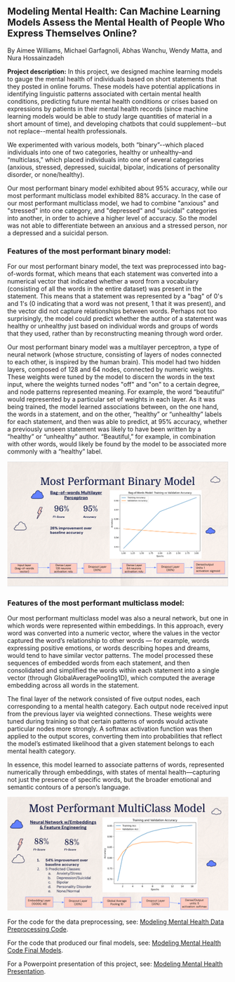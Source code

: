 ## Modeling Mental Health: Can Machine Learning Models Assess the Mental Health of People Who Express Themselves Online? 

By Aimee Williams, Michael Garfagnoli, Abhas Wanchu, Wendy Matta, and Nura Hossainzadeh

**Project description:** In this project, we designed machine learning models to gauge the mental health of individuals based on short statements that they posted in online forums. These models have potential applications in identifying linguistic patterns associated with certain mental health conditions, predicting future mental health conditions or crises based on expressions by patients in their mental health records (since machine learning models would be able to study large quantities of material in a short amount of time), and developing chatbots that could supplement--but not replace--mental health professionals. 

We experimented with various models, both “binary”--which placed individuals into one of two categories, healthy or unhealthy–and “multiclass,” which placed individuals into one of several categories (anxious, stressed, depressed, suicidal, bipolar, indications of personality disorder, or none/healthy). 

Our most performant binary model exhibited about 95% accuracy, while our most performant multiclass model exhibited 88% accuracy. In the case of our most performant multiclass model, we had to combine "anxious" and "stressed" into one category, and "depressed" and "suicidal" categories into another, in order to achieve a higher level of accuracy. So the model was not able to differentiate between an anxious and a stressed person, nor a depressed and a suicidal person. 

### Features of the most performant binary model:
For our most performant binary model, the text was preprocessed into bag-of-words format, which means that each statement was converted into a numerical vector that indicated whether a word from a vocabulary (consisting of all the words in the entire dataset) was present in the statement. This means that a statement was represented by a "bag" of 0's and 1's (0 indicating that a word was not present, 1 that it was present), and the vector did not capture relationships between words. Perhaps not too surprisingly, the model could predict whether the author of a statement was healthy or unhealthy just based on individual words and groups of words that they used, rather than by reconstructing meaning through word order.

Our most performant binary model was a multilayer perceptron, a type of neural network (whose structure, consisting of layers of nodes connected to each other, is inspired by the human brain). This model had two hidden layers, composed of 128 and 64 nodes, connected by numeric weights. These weights were tuned by the model to discern the words in the text input, where the weights turned nodes "off" and "on" to a certain degree, and node patterns represented meaning. For example, the word “beautiful” would represented by a particular set of weights in each layer. As it was being trained, the model learned associations between, on the one hand, the words in a statement, and on the other, “healthy” or “unhealthy” labels for each statement, and then was able to predict, at 95% accuracy, whether a previously unseen statement was likely to have been written by a “healthy” or “unhealthy” author. “Beautiful,” for example, in combination with other words, would likely be found by the model to be associated more commonly with a “healthy” label. 

<img src="images/binary_model.png?raw=true"/>

### Features of the most performant multiclass model:
Our most performant multiclass model was also a neural network, but one in which words were represented within embeddings. In this approach, every word was converted into a numeric vector, where the values in the vector captured the word’s relationship to other words — for example, words expressing positive emotions, or words describing hopes and dreams, would tend to have similar vector patterns. The model processed these sequences of embedded words from each statement, and then consolidated and simplified the words within each statement into a single vector (through GlobalAveragePooling1D), which computed the average embedding across all words in the statement. 

The final layer of the network consisted of five output nodes, each corresponding to a mental health category. Each output node received input from the previous layer via weighted connections. These weights were tuned during training so that certain patterns of words would activate particular nodes more strongly. A softmax activation function was then applied to the output scores, converting them into probabilities that reflect the model’s estimated likelihood that a given statement belongs to each mental health category.

In essence, this model learned to associate patterns of words, represented numerically through embeddings, with states of mental health—capturing not just the presence of specific words, but the broader emotional and semantic contours of a person’s language.

<img src="images/performant_multiclass_model_slide.png?raw=true"/>

For the code for the data preprocessing, see: [Modeling Mental Health Data Preprocessing Code](https://nbviewer.org/github/nuraalia/nuraalia.github.io/blob/main/code_files/207_final_preprocessing.ipynb).

For the code that produced our final models, see: [Modeling Mental Health Code Final Models](https://nbviewer.org/github/nuraalia/nuraalia.github.io/blob/main/code_files/Nura_edits_207_final_models.ipynb).

For a Powerpoint presentation of this project, see: [Modeling Mental Health Presentation](/pdf/Nura_edits_207_presentation.pdf).
